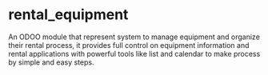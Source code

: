 # rental_equipment

An ODOO module that represent system to manage equipment and organize their rental process, it provides full control on equipment information and rental applications with powerful tools like list and calendar to make process by simple and easy steps.
